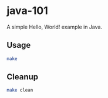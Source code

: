 java-101
==

A simple Hello, World! example in Java.

## Usage

```sh
make
```

## Cleanup

```sh
make clean
```